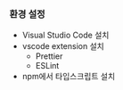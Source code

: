 ### 환경 설정
- Visual Studio Code 설치
- vscode extension 설치
    - Prettier 
    - ESLint
- npm에서 타입스크립트 설치